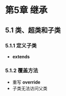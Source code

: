 # 第5章 继承
## 5.1 类、超类和子类
### 5.1.1 定义子类
- **extends**
### 5.1.2 覆盖方法
- 重写 **override**
- 子类无法访问父类
<!--stackedit_data:
eyJoaXN0b3J5IjpbLTE3NzgzMzgzMTAsMTY4MzQ5MjA5NywyMD
cxODAxMjU3LDQ5MjAxNzIzXX0=
-->
